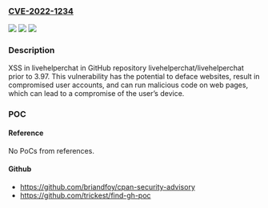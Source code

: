 ### [CVE-2022-1234](https://cve.mitre.org/cgi-bin/cvename.cgi?name=CVE-2022-1234)
![](https://img.shields.io/static/v1?label=Product&message=livehelperchat%2Flivehelperchat&color=blue)
![](https://img.shields.io/static/v1?label=Version&message=%3C%203.97%20&color=brighgreen)
![](https://img.shields.io/static/v1?label=Vulnerability&message=CWE-79%20Improper%20Neutralization%20of%20Input%20During%20Web%20Page%20Generation%20('Cross-site%20Scripting')&color=brighgreen)

### Description

XSS in livehelperchat in GitHub repository livehelperchat/livehelperchat prior to 3.97. This vulnerability has the potential to deface websites, result in compromised user accounts, and can run malicious code on web pages, which can lead to a compromise of the user’s device.

### POC

#### Reference
No PoCs from references.

#### Github
- https://github.com/briandfoy/cpan-security-advisory
- https://github.com/trickest/find-gh-poc

